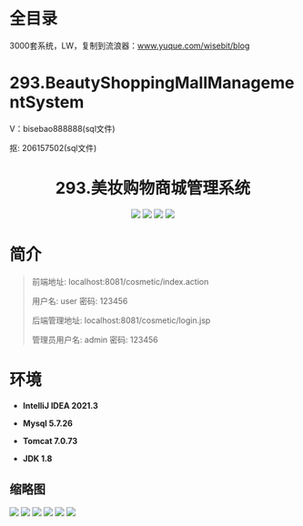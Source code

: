 # 全目录

3000套系统，LW，复制到流浪器：www.yuque.com/wisebit/blog

# 293.BeautyShoppingMallManagementSystem

<p>V：bisebao888888(sql文件)</p>
<p>抠: 206157502(sql文件)</p>

<p><h1 align="center">293.美妆购物商城管理系统</h1></p>



<p align="center">
	<img src="https://img.shields.io/badge/jdk-1.8-orange.svg"/>
    <img src="https://img.shields.io/badge/spring-5.x-lightgrey.svg"/>
    <img src="https://img.shields.io/badge/struts-3.x-blue.svg"/>
    <img src="https://img.shields.io/badge/hibernate-5.x-yellow.svg"/>
</p>

# 简介
>
> 前端地址: localhost:8081/cosmetic/index.action
>
> 用户名: user   密码: 123456
>
> 后端管理地址: localhost:8081/cosmetic/login.jsp
>
> 管理员用户名: admin   密码: 123456
>


# 环境

- <b>IntelliJ IDEA 2021.3</b>

- <b>Mysql 5.7.26</b>

- <b>Tomcat 7.0.73</b>

- <b>JDK 1.8</b>





## 缩略图

![](https://bitwise.oss-cn-heyuan.aliyuncs.com/2024/9/10/0ee55804-3183-4fb9-864e-9a10b3e5a436.png)
![](https://bitwise.oss-cn-heyuan.aliyuncs.com/2024/9/10/cea63f74-5f0e-46b0-9e64-aadf88ebe1e6.png)
![](https://bitwise.oss-cn-heyuan.aliyuncs.com/2024/9/10/2d2fdfed-4b44-4976-8bd2-e1f24c801e2c.png)
![](https://bitwise.oss-cn-heyuan.aliyuncs.com/2024/9/10/3ecc6479-6aec-4bd9-a736-92418444dbb5.png)
![](https://bitwise.oss-cn-heyuan.aliyuncs.com/2024/9/10/a1429a71-5920-44c6-8cc2-34b6aa08be66.png)
![](https://bitwise.oss-cn-heyuan.aliyuncs.com/2024/9/10/5c8bfc4b-cc80-453c-b968-a179f54b91a2.png)





